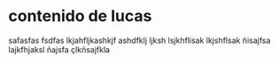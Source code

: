 # contenido de lucas
safasfas
fsdfas
lkjahfljkashkjf
ashdfklj
ljksh
lsjkhflisak
lkjshflsak
ñisajfsa
lajkfhjaksl
ñajsfa
çlkñsajfkla